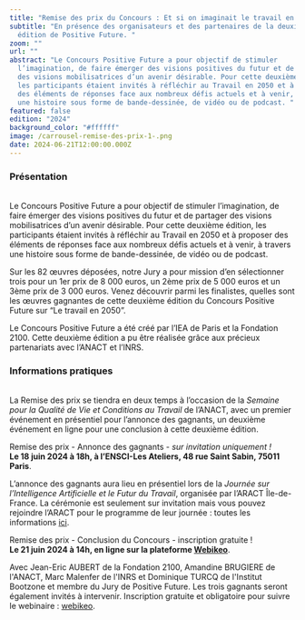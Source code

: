 ```yaml
---
title: "Remise des prix du Concours : Et si on imaginait le travail en 2050 ?"
subtitle: "En présence des organisateurs et des partenaires de la deuxième
  édition de Positive Future. "
zoom: ""
url: ""
abstract: "Le Concours Positive Future a pour objectif de stimuler
  l’imagination, de faire émerger des visions positives du futur et de partager
  des visions mobilisatrices d’un avenir désirable. Pour cette deuxième édition,
  les participants étaient invités à réfléchir au Travail en 2050 et à proposer
  des éléments de réponses face aux nombreux défis actuels et à venir, à travers
  une histoire sous forme de bande-dessinée, de vidéo ou de podcast. "
featured: false
edition: "2024"
background_color: "#ffffff"
image: /carrousel-remise-des-prix-1-.png
date: 2024-06-21T12:00:00.000Z
---
```

### Présentation

\
Le Concours Positive Future a pour objectif de stimuler l’imagination, de faire émerger des visions positives du futur et de partager des visions mobilisatrices d’un avenir désirable. Pour cette deuxième édition, les participants étaient invités à réfléchir au Travail en 2050 et à proposer des éléments de réponses face aux nombreux défis actuels et à venir, à travers une histoire sous forme de bande-dessinée, de vidéo ou de podcast. 

Sur les 82 œuvres déposées, notre Jury a pour mission d’en sélectionner trois pour un 1er prix de 8 000 euros, un 2ème prix de 5 000 euros et un 3ème prix de 3 000 euros. Venez découvrir parmi les finalistes, quelles sont les œuvres gagnantes de cette deuxième édition du Concours Positive Future sur “Le travail en 2050”. 

Le Concours Positive Future a été créé par l’IEA de Paris et la Fondation 2100. Cette deuxième édition a pu être réalisée grâce aux précieux partenariats avec l’ANACT et l’INRS. 

### Informations pratiques

\
La Remise des prix se tiendra en deux temps à l’occasion de la *Semaine pour la Qualité de Vie et Conditions au Travail* de l’ANACT, avec un premier événement en présentiel pour l’annonce des gagnants, un deuxième événement en ligne pour une conclusion à cette deuxième édition. 

Remise des prix - Annonce des gagnants - *sur invitation uniquement !*\
**Le 18 juin 2024 à 18h, à l’ENSCI-Les Ateliers, 48 rue Saint Sabin, 75011 Paris**. 

L’annonce des gagnants aura lieu en présentiel lors de la *Journée sur l’Intelligence Artificielle et le Futur du Travail*, organisée par l’ARACT Île-de-France. La cérémonie est seulement sur invitation mais vous pouvez rejoindre l’ARACT pour le programme de leur journée : toutes les informations [ici](https://www.aractidf.org/qualite-de-vie-au-travail/ressources/sqvct-2024-18-juin-journee-speciale-intelligence-artificielle). 

Remise des prix - Conclusion du Concours - inscription gratuite !\
**Le 21 juin 2024 à 14h, en ligne sur la plateforme [Webikeo](https://webikeo.fr/webinar/et-si-on-imaginait-le-travail-en-2050-resultats-du-concours-positive-future)**. 

Avec Jean-Eric AUBERT de la Fondation 2100, Amandine BRUGIERE de l'ANACT, Marc Malenfer de l'INRS et Dominique TURCQ de l'Institut Bootzone et membre du Jury de Positive Future. Les trois gagnants seront également invités à intervenir. Inscription gratuite et obligatoire pour suivre le webinaire : [webikeo](https://webikeo.fr/webinar/et-si-on-imaginait-le-travail-en-2050-resultats-du-concours-positive-future).

